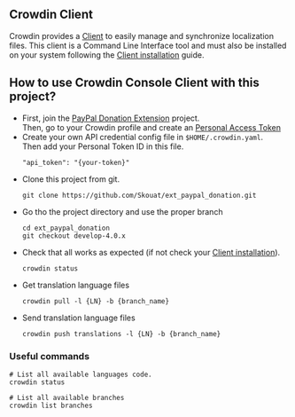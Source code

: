 ## Crowdin Client
Crowdin provides a [Client](https://support.crowdin.com/cli-tool/) to easily manage and synchronize localization files.
This client is a Command Line Interface tool and must also be installed on your system following the [Client installation](https://support.crowdin.com/cli-tool/) guide.

## How to use Crowdin Console Client with this project?
  - First, join the [PayPal Donation Extension](https://crwd.in/skouat-ppde) project.  
    Then, go to your Crowdin profile and create an [Personal Access Token](https://crowdin.com/settings#api-key)
  - Create your own API credential config file in `$HOME/.crowdin.yaml`.  
    Then add your Personal Token ID in this file.  
    ```
    "api_token": "{your-token}"
    ```
  - Clone this project from git.
    ```shell
    git clone https://github.com/Skouat/ext_paypal_donation.git
    ```
  - Go tho the project directory and use the proper branch
    ```shell
    cd ext_paypal_donation
    git checkout develop-4.0.x
    ```
  - Check that all works as expected (if not check your [Client installation](https://support.crowdin.com/cli-tool/)).
    ```shell
    crowdin status
    ```
  - Get translation language files
    ```shell
    crowdin pull -l {LN} -b {branch_name}
    ```
  - Send translation language files
    ```shell
    crowdin push translations -l {LN} -b {branch_name}
    ```
### Useful commands
```shell
# List all available languages code.
crowdin status

# List all available branches
crowdin list branches
```

